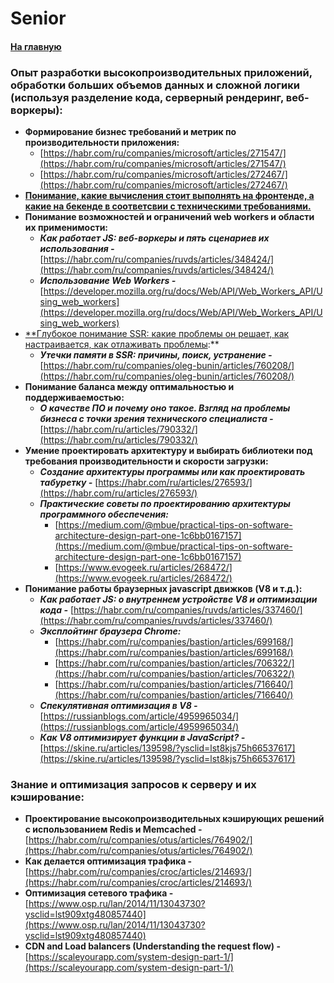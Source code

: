# Senior

#### [На главную](../OPTIMIZATION.md)

### Опыт разработки высокопроизводительных приложений, обработки больших объемов данных и сложной логики (используя разделение кода, серверный рендеринг, веб-воркеры):

- **Формирование бизнес требований и метрик по производительности приложения:**
  - [https://habr.com/ru/companies/microsoft/articles/271547/](https://habr.com/ru/companies/microsoft/articles/271547/)
  - [https://habr.com/ru/companies/microsoft/articles/272467/](https://habr.com/ru/companies/microsoft/articles/272467/)
- [**Понимание, какие вычисления стоит выполнять на фронтенде, а какие на бекенде в соответсвии с техническими требованиями.**](https://ru.stackoverflow.com/questions/929258/%D0%92%D1%8B%D1%87%D0%B8%D1%81%D0%BB%D0%B5%D0%BD%D0%B8%D1%8F-%D0%BD%D0%B0-%D1%81%D1%82%D0%BE%D1%80%D0%BE%D0%BD%D0%B5-%D1%81%D0%B5%D1%80%D0%B2%D0%B5%D1%80%D0%B0-%D0%BA%D0%BB%D0%B8%D0%B5%D0%BD%D1%82%D0%B0?ysclid=lst87xktf9459689005)
- **Понимание возможностей и ограничений web workers и области их применимости:**
  - **_Как работает JS: веб-воркеры и пять сценариев их использования -_** [https://habr.com/ru/companies/ruvds/articles/348424/](https://habr.com/ru/companies/ruvds/articles/348424/)
  - **_Использование Web Workers -_** [https://developer.mozilla.org/ru/docs/Web/API/Web_Workers_API/Using_web_workers](https://developer.mozilla.org/ru/docs/Web/API/Web_Workers_API/Using_web_workers)
- [\*\*Глубокое понимание SSR: какие проблемы он решает, как настраивается, как отлаживать проблемы](https://www.notion.so/Level-1-613debf60886476d8ae283e342d4d9a3?pvs=21):\*\*
  - **_Утечки памяти в SSR: причины, поиск, устранение -_** [https://habr.com/ru/companies/oleg-bunin/articles/760208/](https://habr.com/ru/companies/oleg-bunin/articles/760208/)
- **Понимание баланса между оптимальностью и поддерживаемостью:**
  - **_О качестве ПО и почему оно такое. Взгляд на проблемы бизнеса с точки зрения технического специалиста -_** [https://habr.com/ru/articles/790332/](https://habr.com/ru/articles/790332/)
- **Умение проектировать архитектуру и выбирать библиотеки под требования производительности и скорости загрузки:**
  - **_Создание архитектуры программы или как проектировать табуретку -_** [https://habr.com/ru/articles/276593/](https://habr.com/ru/articles/276593/)
  - **_Практические советы по проектированию архитектуры программного обеспечения:_**
    - [https://medium.com/@mbue/practical-tips-on-software-architecture-design-part-one-1c6bb0167157](https://medium.com/@mbue/practical-tips-on-software-architecture-design-part-one-1c6bb0167157)
    - [https://www.evogeek.ru/articles/268472/](https://www.evogeek.ru/articles/268472/)
- **Понимание работы браузерных javascript движков (V8 и т.д.):**
  - **_Как работает JS: о внутреннем устройстве V8 и оптимизации кода -_** [https://habr.com/ru/companies/ruvds/articles/337460/](https://habr.com/ru/companies/ruvds/articles/337460/)
  - **_Эксплойтинг браузера Chrome:_**
    - [https://habr.com/ru/companies/bastion/articles/699168/](https://habr.com/ru/companies/bastion/articles/699168/)
    - [https://habr.com/ru/companies/bastion/articles/706322/](https://habr.com/ru/companies/bastion/articles/706322/)
    - [https://habr.com/ru/companies/bastion/articles/716640/](https://habr.com/ru/companies/bastion/articles/716640/)
  - **_Спекулятивная оптимизация в V8 -_** [https://russianblogs.com/article/4959965034/](https://russianblogs.com/article/4959965034/)
  - **_Как V8 оптимизирует функции в JavaScript? -_** [https://skine.ru/articles/139598/?ysclid=lst8kjs75h66537617](https://skine.ru/articles/139598/?ysclid=lst8kjs75h66537617)

### Знание и оптимизация запросов к серверу и их кэширование:

- **Проектирование высокопроизводительных кэширующих решений с использованием Redis и Memcached -** [https://habr.com/ru/companies/otus/articles/764902/](https://habr.com/ru/companies/otus/articles/764902/)
- **Как делается оптимизация трафика -** [https://habr.com/ru/companies/croc/articles/214693/](https://habr.com/ru/companies/croc/articles/214693/)
- **Оптимизация сетевого трафика -** [https://www.osp.ru/lan/2014/11/13043730?ysclid=lst909xtg480857440](https://www.osp.ru/lan/2014/11/13043730?ysclid=lst909xtg480857440)
- **CDN and Load balancers (Understanding the request flow) -** [https://scaleyourapp.com/system-design-part-1/](https://scaleyourapp.com/system-design-part-1/)
